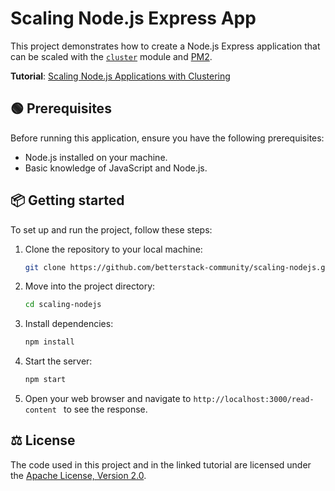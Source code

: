 # Scaling Node.js Express App

This project demonstrates how to create a Node.js Express application that can be scaled with the [`cluster`](https://nodejs.org/api/cluster.html) module and [PM2](https://pm2.keymetrics.io/).

**Tutorial**: [Scaling Node.js Applications with Clustering](https://betterstack.com/community/guides/scaling-nodejs/node-clustering/)

## 🟢 Prerequisites

Before running this application, ensure you have the following prerequisites:

- Node.js installed on your machine.
- Basic knowledge of JavaScript and Node.js.

## 📦 Getting started

To set up and run the project, follow these steps:

1. Clone the repository to your local machine:

   ```bash
   git clone https://github.com/betterstack-community/scaling-nodejs.git
   ```

2. Move into the project directory:

   ```bash
   cd scaling-nodejs
   ```

3. Install dependencies:

   ```bash
   npm install
   ```

4. Start the server:

   ```bash
   npm start
   ```

5. Open your web browser and navigate to `http://localhost:3000/read-content
` to see the response.

## ⚖ License

The code used in this project and in the linked tutorial are licensed under the [Apache License, Version 2.0](LICENSE).
